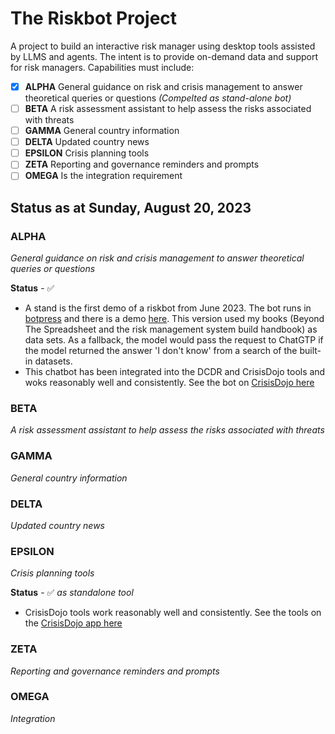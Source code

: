 # The Riskbot Project
A project to build an interactive risk manager using desktop tools assisted by LLMS and agents. The intent is to provide on-demand data and support for risk managers. Capabilities must include:

- [x] **ALPHA** General guidance on risk and crisis management to answer theoretical queries or questions *(Compelted as stand-alone bot)*
- [ ] **BETA** A risk assessment assistant to help assess the risks associated with threats
- [ ] **GAMMA** General country information
- [ ] **DELTA** Updated country news
- [ ] **EPSILON** Crisis planning tools
- [ ] **ZETA** Reporting and governance reminders and prompts
- [ ] **OMEGA** Is the integration requirement

## Status as at  Sunday, August 20, 2023

### ALPHA
*General guidance on risk and crisis management to answer theoretical queries or questions*

**Status** - ✅ 
 - A stand is the first demo of a riskbot from June 2023. The bot runs in [botpress](https://botpress.com/) and there is a demo [here](https://agsheves.github.io/riskbot/). This version used my books (Beyond The Spreadsheet and the risk management system build handbook) as data sets. As a fallback, the model would pass the request to ChatGTP if the model returned the answer 'I don't know' from a search of the built-in datasets.
 - This chatbot has been integrated into the DCDR and CrisisDojo tools and woks reasonably well and consistently. See the bot on [CrisisDojo here](https://crisisdjo.ai)

### BETA
*A risk assessment assistant to help assess the risks associated with threats*

### GAMMA
*General country information*

### DELTA
*Updated country news*

### EPSILON
*Crisis planning tools*

**Status** - ✅ *as standalone tool*
 - CrisisDojo tools work reasonably well and consistently. See the tools on the [CrisisDojo app here](https://app.crisisdjo.ai)

### ZETA
*Reporting and governance reminders and prompts*

### OMEGA
*Integration*



